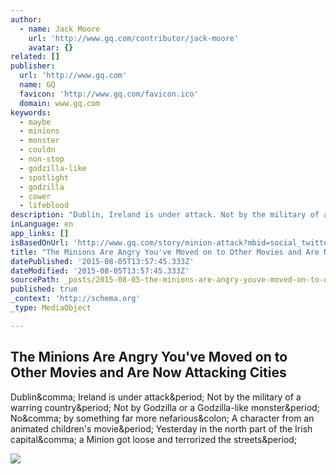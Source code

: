 ```yaml
---
author:
  - name: Jack Moore
    url: 'http://www.gq.com/contributor/jack-moore'
    avatar: {}
related: []
publisher:
  url: 'http://www.gq.com'
  name: GQ
  favicon: 'http://www.gq.com/favicon.ico'
  domain: www.gq.com
keywords:
  - maybe
  - minions
  - monster
  - couldn
  - non-stop
  - godzilla-like
  - spotlight
  - godzilla
  - cower
  - lifeblood
description: "Dublin, Ireland is under attack. Not by the military of a warring country. Not by Godzilla or a Godzilla-like monster. No, by something far more nefarious: A character from an animated children's movie. Yesterday in the north part of the Irish capital, a Minion got loose and terrorized the streets."
inLanguage: en
app_links: []
isBasedOnUrl: 'http://www.gq.com/story/minion-attack?mbid=social_twitter'
title: "The Minions Are Angry You've Moved on to Other Movies and Are Now Attacking Cities"
datePublished: '2015-08-05T13:57:45.333Z'
dateModified: '2015-08-05T13:57:45.333Z'
sourcePath: _posts/2015-08-05-the-minions-are-angry-youve-moved-on-to-other-movies-and-ar.md
published: true
_context: 'http://schema.org'
_type: MediaObject

---
```

<article style=""><h1>The Minions Are Angry You've Moved on to Other Movies and Are Now Attacking Cities</h1><p>Dublin&amp;comma; Ireland is under attack&amp;period; Not by the military of a warring country&amp;period; Not by Godzilla or a Godzilla-like monster&amp;period; No&amp;comma; by something far more nefarious&amp;colon; A character from an animated children's movie&amp;period; Yesterday in the north part of the Irish capital&amp;comma; a Minion got loose and terrorized the streets&amp;period;</p><img src="http://media.gq.com/photos/55c05cf4b6a585c04cb5c180/master/w_806/CLadsKFWwAAEyqu%20copy.jpg" /></article>